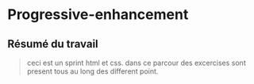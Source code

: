 # Progressive-enhancement

## Résumé du travail
>ceci est un sprint html et css. dans ce parcour des excercises sont present tous au long des different point.
